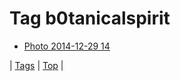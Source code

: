 <!--
title: Tag b0tanicalspirit
date: 2020-06-28T15:26:58.397Z
tags:
-->
# Tag b0tanicalspirit

 * [Photo 2014-12-29 14](106512686439.md)

| [Tags](tags.md) | [Top](index.md) |

